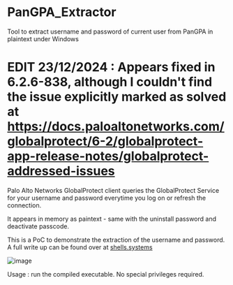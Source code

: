 # PanGPA_Extractor
Tool to extract username and password of current user from PanGPA in plaintext under Windows

# EDIT 23/12/2024 : Appears fixed in 6.2.6-838, although I couldn't find the issue explicitly marked as solved at https://docs.paloaltonetworks.com/globalprotect/6-2/globalprotect-app-release-notes/globalprotect-addressed-issues

Palo Alto Networks GlobalProtect client queries the GlobalProtect Service for your username and password everytime you log on or refresh the connection.

It appears in memory as paintext - same with the uninstall password and deactivate passcode.

This is a PoC to demonstrate the extraction of the username and password. A full write up can be found over at [shells.systems](https://shells.systems/extracting-plaintext-credentials-from-palo-alto-global-protect/)

![image](https://github.com/user-attachments/assets/d277446a-8678-45c0-b778-5d3364941ba0)

Usage : run the compiled executable. No special privileges required.
